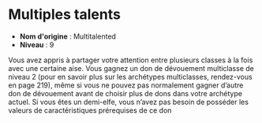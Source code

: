 # Multiples talents

 * **Nom d'origine** : Multitalented
 * **Niveau** : 9


<p>Vous avez appris à partager votre attention entre plusieurs classes à la fois avec une certaine aise. Vous gagnez un don de dévouement multiclasse de niveau 2 (pour en savoir plus sur les archétypes multiclasses, rendez-vous en page 219), même si vous ne pouvez pas normalement gagner d’autre don de dévouement avant de choisir plus de dons dans votre archétype actuel. Si vous êtes un demi-elfe, vous n’avez pas besoin de posséder les valeurs de caractéristiques prérequises de ce don</p>